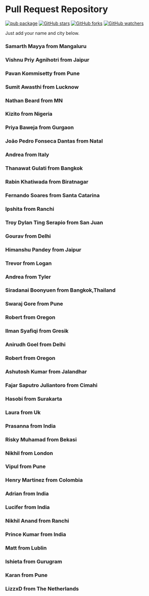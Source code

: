 # Pull Request Repository

<!-- ALL-CONTRIBUTORS-BADGE:START - Do not remove or modify this section -->



[![pub package](https://img.shields.io/badge/iamvpa-FPS%20Coder-green)](https://pub.dartlang.org/packages/flutter_tags)
[![GitHub stars](https://img.shields.io/github/stars/iamvpa/PRpractice.svg?style=social&label=Star)](https://github.com/iamvpa/PRpractice) [![GitHub forks](https://img.shields.io/github/forks/iamvpa/PRpractice.svg?style=social&label=Fork)](https://github.com/iamvpa/PRpractice) [![GitHub watchers](https://img.shields.io/github/watchers/iamvpa/PRpractice.svg?style=social&label=Watch)](https://github.com/iamvpa/PRpractice)


Just add your name and city below.
### Samarth Mayya from Mangaluru

### Vishnu Priy Agnihotri from Jaipur

### Pavan Kommisetty from Pune

### Sumit Awasthi from Lucknow

### Nathan Beard from MN

### Kizito from Nigeria

### Priya Baweja from Gurgaon

### João Pedro Fonseca Dantas from Natal

### Andrea from Italy


### Thanawat Gulati from Bangkok


### Rabin Khatiwada from Biratnagar


### Fernando Soares from Santa Catarina


### Ipshita from Ranchi


### Troy Dylan Ting Serapio from San Juan

### Gourav from Delhi
### Himanshu Pandey from Jaipur

### Trevor from Logan


### Andrea from Tyler

### Siradanai Boonyuen from Bangkok,Thailand

### Swaraj Gore from Pune


### Robert from Oregon

### Ilman Syafiqi from Gresik

### Anirudh Goel from Delhi

### Robert from Oregon

### Ashutosh Kumar from Jalandhar


### Fajar Saputro Juliantoro from Cimahi

### Hasobi from Surakarta

### Laura from Uk


### Prasanna from India

### Risky Muhamad from Bekasi

### Nikhil from London

### Vipul from Pune


### Henry Martinez from Colombia

### Adrian from India

### Lucifer from India
### Nikhil Anand from Ranchi











### Prince Kumar from India

### Matt from Lublin

### Ishieta from Gurugram
### Karan from Pune

### LizzxD from The Netherlands

